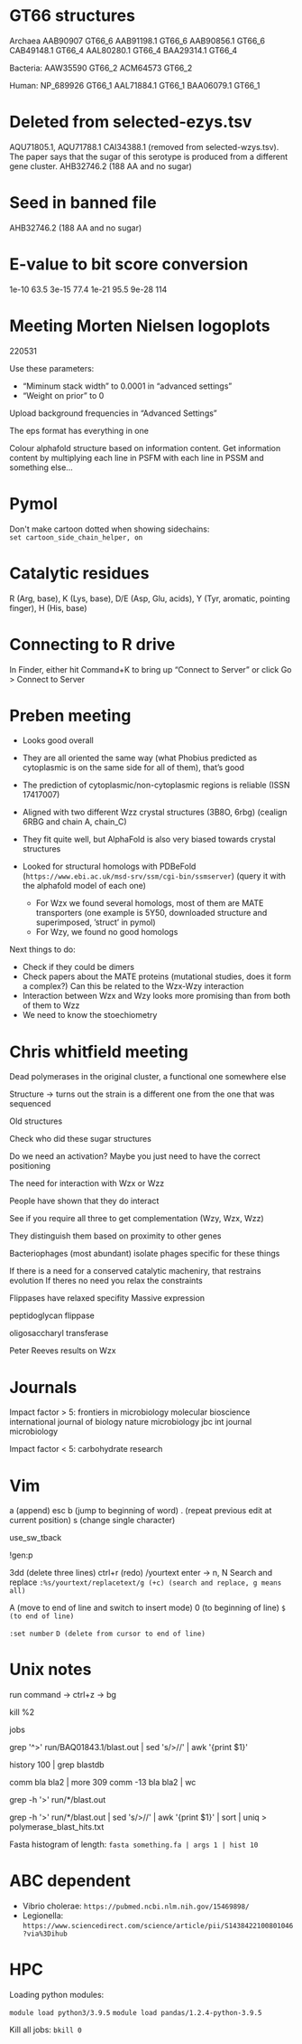# GT66 structures
Archaea
AAB90907 GT66_6
AAB91198.1 GT66_6
AAB90856.1 GT66_6
CAB49148.1 GT66_4
AAL80280.1 GT66_4
BAA29314.1 GT66_4

Bacteria:
AAW35590 GT66_2
ACM64573 GT66_2

Human:
NP_689926 GT66_1
AAL71884.1 GT66_1
BAA06079.1 GT66_1

# Deleted from selected-ezys.tsv
AQU71805.1, AQU71788.1
CAI34388.1 (removed from selected-wzys.tsv). The paper says that the sugar of this serotype is produced from a different gene cluster.
AHB32746.2 (188 AA and no sugar)

# Seed in banned file
AHB32746.2 (188 AA and no sugar)

# E-value to bit score conversion
1e-10	63.5
3e-15	77.4
1e-21	95.5
9e-28	114

# Meeting Morten Nielsen logoplots
220531

Use these parameters:

- “Miminum stack width” to 0.0001 in “advanced settings”
- “Weight on prior” to 0

Upload background frequencies in “Advanced Settings”

The eps format has everything in one

Colour alphafold structure based on information content.
Get information content by multiplying each line in PSFM with each line in PSSM and something else…

# Pymol
Don't make cartoon dotted when showing sidechains:
`set cartoon_side_chain_helper, on`

# Catalytic residues

R (Arg, base), K (Lys, base), D/E (Asp, Glu, acids), Y (Tyr, aromatic, pointing finger), H (His, base)

# Connecting to R drive

In Finder, either hit Command+K to bring up “Connect to Server” or click Go > Connect to Server

# Preben meeting

- Looks good overall
- They are all oriented the same way (what Phobius predicted as cytoplasmic is on the same side for all of them), that’s good
- The prediction of cytoplasmic/non-cytoplasmic regions is reliable (ISSN 17417007)

- Aligned with two different Wzz crystal structures (3B8O, 6rbg)
	(cealign 6RBG and chain A, chain_C)
- They fit quite well, but AlphaFold is also very biased towards crystal structures

- Looked for structural homologs with PDBeFold (`https://www.ebi.ac.uk/msd-srv/ssm/cgi-bin/ssmserver`) (query it with the alphafold model of each one)
    - For Wzx we found several homologs, most of them are MATE transporters (one example is 5Y50, downloaded structure and superimposed, ’struct’ in pymol)
    - For Wzy, we found no good homologs

Next things to do:
- Check if they could be dimers
- Check papers about the MATE proteins (mutational studies, does it form a complex?) Can this be related to the Wzx-Wzy interaction
- Interaction between Wzx and Wzy looks more promising than from both of them to Wzz
- We need to know the stoechiometry

# Chris whitfield meeting

Dead polymerases in the original cluster, a functional one somewhere else


Structure -> turns out the strain is a different one from the one that was sequenced

Old structures

Check who did these sugar structures

Do we need an activation?
Maybe you just need to have the correct positioning

The need for interaction with Wzx or Wzz

People have shown that they do interact

See if you require all three to get complementation (Wzy, Wzx, Wzz)

They distinguish them based on proximity to other genes

Bacteriophages (most abundant)
isolate phages specific for these things

If there is a need for a conserved catalytic macheniry, that restrains evolution
If theres no need you relax the constraints

Flippases have relaxed specifity
Massive expression

peptidoglycan flippase

oligosaccharyl transferase

Peter Reeves results on Wzx

# Journals

Impact factor > 5:
frontiers in microbiology
molecular bioscience
international journal of 
biology
nature microbiology
jbc
int journal microbiology

Impact factor < 5:
carbohydrate research

# Vim

a (append) esc
b (jump to beginning of word)
. (repeat previous edit at current position)
s (change single character)

use_sw_tback

!gen:p

3dd (delete three lines)
ctrl+r (redo)
/yourtext enter -> n, N
Search and replace
`:%s/yourtext/replacetext/g (+c) (search and replace, g means all)`

A (move to end of line and switch to insert mode)
0 (to beginning of line)
`$ (to end of line)`

`:set number`
`D (delete from cursor to end of line)`

# Unix notes

run command -> ctrl+z -> bg

kill %2

jobs

grep '^>' run/BAQ01843.1/blast.out | sed 's/>//' | awk '{print $1}'

history 100 | grep blastdb

comm bla bla2 | more
  309  comm -13 bla bla2 | wc

grep -h '>' run/*/blast.out

grep -h '>' run/*/blast.out | sed 's/>//' | awk '{print $1}' | sort | uniq > polymerase_blast_hits.txt

Fasta histogram of length:
`fasta something.fa | args 1 | hist 10`

# ABC dependent

* Vibrio cholerae: `https://pubmed.ncbi.nlm.nih.gov/15469898/`
* Legionella: `https://www.sciencedirect.com/science/article/pii/S1438422100801046?via%3Dihub`

# HPC

Loading python modules:

`module load python3/3.9.5`
`module load pandas/1.2.4-python-3.9.5`

Kill all jobs:
`bkill 0`
